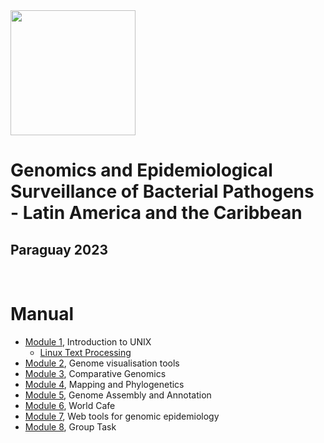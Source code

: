 <img src="https://coursesandconferences.wellcomeconnectingscience.org/wp-content/themes/wcc_courses_and_conferences/dist/assets/svg/logo.svg" width="200" height="200">

# Genomics and Epidemiological Surveillance of Bacterial Pathogens - Latin America and the Caribbean
## Paraguay 2023

<br>

# Manual

- [Module 1](https://github.com/WCSCourses/GenEpiLAC2023/blob/main/Manuals/Intro_to_Linux/Intro_to_Linux.md), Introduction to UNIX
  - [Linux Text Processing](https://github.com/WCSCourses/GenEpiLAC2023/blob/main/Manuals/Linux_text_processing/Linux_text_processing.md)
- [Module 2](https://github.com/WCSCourses/GenEpiLAC2023/blob/main/Manuals/Genome_visualization_tools/Genome_visualization_tools.md), Genome visualisation tools
- [Module 3](), Comparative Genomics
- [Module 4](https://github.com/WCSCourses/GenEpiLAC2023/blob/main/Manuals/Mapping_and_Phylogenetics/Mapping%2BPhylo.md), Mapping and Phylogenetics
- [Module 5](), Genome Assembly and Annotation
- [Module 6](), World Cafe
- [Module 7](), Web tools for genomic epidemiology
- [Module 8](https://github.com/WCSCourses/GenEpiLAC2023/commit/d4d96c75b579e5f5a90312b15e09609a0db25a5b), Group Task


